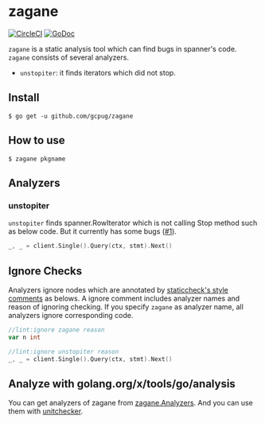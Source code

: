 # zagane

[![CircleCI](https://circleci.com/gh/gcpug/zagane.svg?style=svg)](https://circleci.com/gh/gcpug/zagane)
[![GoDoc](https://godoc.org/github.com/gcpug/zagane?status.svg)](https://godoc.org/gcpug/zagane)

`zagane` is a static analysis tool which can find bugs in spanner's code.
`zagane` consists of several analyzers.

* `unstopiter`: it finds iterators which did not stop.

## Install

```
$ go get -u github.com/gcpug/zagane
```

## How to use

```
$ zagane pkgname
```

## Analyzers

### unstopiter

`unstopiter` finds spanner.RowIterator which is not calling Stop method such as below code.
But it currently has some bugs ([#1](https://github.com/gcpug/zagane/issues/1)).

```go
_, _ = client.Single().Query(ctx, stmt).Next()
```

## Ignore Checks

Analyzers ignore nodes which are annotated by [staticcheck's style comments](https://staticcheck.io/docs/#ignoring-problems) as belows.
A ignore comment includes analyzer names and reason of ignoring checking.
If you specify `zagane` as analyzer name, all analyzers ignore corresponding code.

```go
//lint:ignore zagane reason
var n int

//lint:ignore unstopiter reason
_, _ = client.Single().Query(ctx, stmt).Next()
```

## Analyze with golang.org/x/tools/go/analysis

You can get analyzers of zagane from [zagane.Analyzers](https://godoc.org/github.com/gcpug/zagane/zagane/#Analyzers).
And you can use them with [unitchecker](https://golang.org/x/tools/go/analysis/unitchecker).
